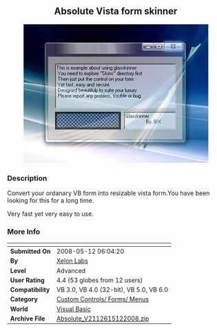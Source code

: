 ﻿<div align="center">

## Absolute Vista form skinner

<img src="PIC20085121356576875.jpg">
</div>

### Description

Convert your ordanary VB form into resizable vista form.You have been looking for this for a long time.

Very fast yet very easy to use.
 
### More Info
 


<span>             |<span>
---                |---
**Submitted On**   |2008-05-12 06:04:20
**By**             |[Xelon Labs](https://github.com/Planet-Source-Code/PSCIndex/blob/master/ByAuthor/xelon-labs.md)
**Level**          |Advanced
**User Rating**    |4.4 (53 globes from 12 users)
**Compatibility**  |VB 3\.0, VB 4\.0 \(32\-bit\), VB 5\.0, VB 6\.0
**Category**       |[Custom Controls/ Forms/  Menus](https://github.com/Planet-Source-Code/PSCIndex/blob/master/ByCategory/custom-controls-forms-menus__1-4.md)
**World**          |[Visual Basic](https://github.com/Planet-Source-Code/PSCIndex/blob/master/ByWorld/visual-basic.md)
**Archive File**   |[Absolute\_V2112615122008\.zip](https://github.com/Planet-Source-Code/xelon-labs-absolute-vista-form-skinner__1-70529/archive/master.zip)








